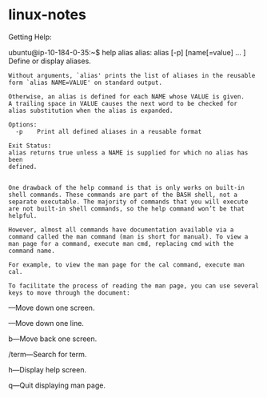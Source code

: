 # linux-notes

Getting Help:

ubuntu@ip-10-184-0-35:~$ help alias
alias: alias [-p] [name[=value] ... ]
    Define or display aliases.
    
    Without arguments, `alias' prints the list of aliases in the reusable
    form `alias NAME=VALUE' on standard output.
    
    Otherwise, an alias is defined for each NAME whose VALUE is given.
    A trailing space in VALUE causes the next word to be checked for
    alias substitution when the alias is expanded.
    
    Options:
      -p	Print all defined aliases in a reusable format
    
    Exit Status:
    alias returns true unless a NAME is supplied for which no alias has been
    defined.
    
    
    One drawback of the help command is that is only works on built-in shell commands. These commands are part of the BASH shell, not a separate executable. The majority of commands that you will execute are not built-in shell commands, so the help command won’t be that helpful.
    
    However, almost all commands have documentation available via a command called the man command (man is short for manual). To view a man page for a command, execute man cmd, replacing cmd with the command name. 
    
    For example, to view the man page for the cal command, execute man cal.
    
    To facilitate the process of reading the man page, you can use several keys to move through the document:

 <spacebar>—Move down one screen.

 <ENTER>—Move down one line.

 b—Move back one screen.

 /term—Search for term.

 h—Display help screen.

 q—Quit displaying man page.
